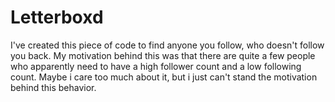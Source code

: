 # Letterboxd

I've created this piece of code to find anyone you follow, who doesn't follow you back.
My motivation behind this was that there are quite a few people who apparently need to have a high follower count and a low following count. Maybe i care too much about it, but i just can't stand the motivation behind this behavior.
